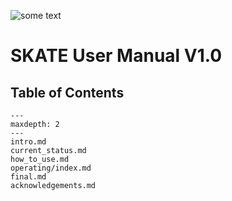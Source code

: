 

![some text](_static/SKATE.png)

# SKATE User Manual V1.0



## Table of Contents
```{toctree}
---
maxdepth: 2
---
intro.md
current_status.md
how_to_use.md
operating/index.md
final.md
acknowledgements.md